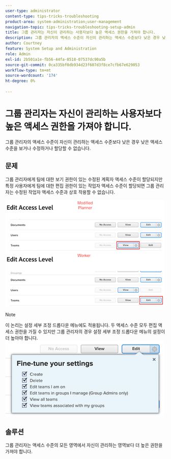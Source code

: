 ```yaml
---
user-type: administrator
content-type: tips-tricks-troubleshooting
product-area: system-administration;user-management
navigation-topic: tips-tricks-troubleshooting-setup-admin
title: 그룹 관리자는 자신이 관리하는 사용자보다 높은 액세스 권한을 가져야 합니다.
description: 그룹 관리자의 액세스 수준이 자신이 관리하는 액세스 수준보다 낮은 경우 낮은 액세스 수준을 보거나 수정하거나 할당할 수 없습니다.
author: Courtney
feature: System Setup and Administration
role: Admin
exl-id: 2b501a1e-fb56-44fa-8518-07537dc90a5b
source-git-commit: 0ca335bf0db934d23f607d3f8ce7cfb67e629053
workflow-type: tm+mt
source-wordcount: '174'
ht-degree: 0%

---
```


# 그룹 관리자는 자신이 관리하는 사용자보다 높은 액세스 권한을 가져야 합니다.

그룹 관리자의 액세스 수준이 자신이 관리하는 액세스 수준보다 낮은 경우 낮은 액세스 수준을 보거나 수정하거나 할당할 수 없습니다.

## 문제

그룹 관리자에게 팀에 대한 보기 권한이 있는 수정된 계획자 액세스 수준이 할당되지만 특정 사용자에게 팀에 대한 편집 권한이 있는 작업자 액세스 수준이 할당되면 그룹 관리자는 수정된 작업자 액세스 수준과 상호 작용할 수 없습니다.

![](assets/group-admin-modified-access.png)


>[!NOTE]
>
>이 논리는 설정 세부 조정 드롭다운 메뉴에도 적용됩니다. 두 액세스 수준 모두 편집 액세스 권한을 가질 수 있지만 그룹 관리자의 경우 설정 세부 조정 드롭다운 메뉴의 설정이 더 높아야 합니다.
> ![](assets/fine-tune-your-settings.png)

## 솔루션

그룹 관리자는 액세스 수준의 모든 영역에서 자신이 관리하는 영역보다 더 높은 권한을 가져야 합니다.
